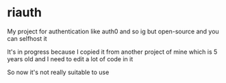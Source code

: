 # riauth
 
My project for authentication like auth0 and so ig but open-source and you can selfhost it

It's in progress because I copied it from another project of mine which is 5 years old and I need to edit a lot of code in it

So now it's not really suitable to use